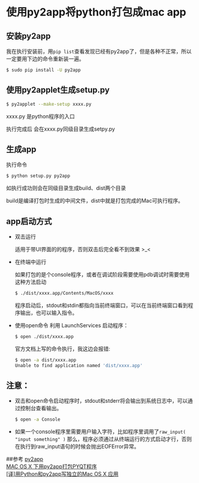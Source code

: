 # 使用py2app将python打包成mac app

## 安装py2app

我在执行安装前，用```pip list```查看发现已经有py2app了，但是各种不正常，所以一定要用下边的命令重新装一遍。

```sh
$ sudo pip install -U py2app
```

## 使用py2applet生成setup.py

```sh
$ py2applet --make-setup xxxx.py
```

xxxx.py 是python程序的入口

执行完成后 会在xxxx.py同级目录生成setpy.py

## 生成app

执行命令
```sh
$ python setup.py py2app
```

如执行成功则会在同级目录生成build、dist两个目录

build是编译打包时生成的中间文件，dist中就是打包完成的Mac可执行程序。

## app启动方式

* 双击运行

	适用于带UI界面的的程序，否则双击后完全看不到效果 >_<

* 在终端中运行

	如果打包的是个console程序，或者在调试阶段需要使用pdb调试时需要使用这种方法启动

	```sh
	$ ./dist/xxxx.app/Contents/MacOS/xxxx
	```

	程序启动后，stdout和stdin都指向当前终端窗口，可以在当前终端窗口看到程序输出，也可以输入指令。

* 使用open命令 利用 LaunchServices 启动程序：

	```sh
	$ open ./dist/xxxx.app
	```

	官方文档上写的命令执行，我这边会报错:

	```sh
	$ open -a dist/xxxx.app
	Unable to find application named 'dist/xxxx.app'
	```

## 注意：
  
* 双击和open命令启动程序时，stdout和stderr将会输出到系统日志中，可以通过控制台查看输出。 

	```sh
	$ open -a Console
	```

* 如果一个console程序里需要用户输入字符，比如程序里调用了```raw_input( "input something" )```
那么，程序必须通过从终端运行的方式启动才行，否则在执行到raw_input语句的时候会抛出EOFError异常。


##参考
[py2app](http://pythonhosted.org/py2app/index.html)  
[MAC OS X 下用py2app打包PYQT程序](http://wenku.baidu.com/link?url=WRJR0myC5tWR0dlinlyAx542Acsu5AiLetKpUZGFDat74q4pCwrAnoDMWcDAJjVjWMDx5YuQSvFsY84yaupbFvPN5AYBWyxGUrbs-PR-TWK)  
[[译]用Python和py2app写独立的Mac OS X 应用](http://www.jianshu.com/p/afb6b2b97ce9)  


